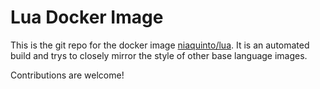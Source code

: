 # Lua Docker Image

This is the git repo for the docker image [niaquinto/lua](http://registry.hub.docker.com/u/niaquinto/lua). It is an automated build and trys to closely mirror the style of other base language images.

Contributions are welcome!
